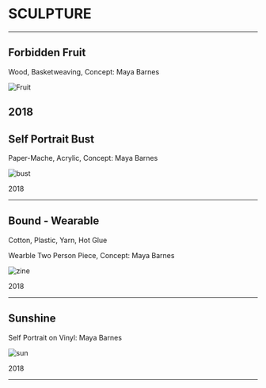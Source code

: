# SCULPTURE

---

## Forbidden Fruit

Wood, Basketweaving, Concept: Maya Barnes

![Fruit](https://mayacbarnes.github.io/assets/images/ForbiddenFruit.jpg)

2018
---

## Self Portrait Bust

Paper-Mache, Acrylic, Concept: Maya Barnes

![bust](https://mayacbarnes.github.io/assets/images/bust.jpg)

2018

---
## Bound - Wearable

Cotton, Plastic, Yarn, Hot Glue

Wearble Two Person Piece, Concept: Maya Barnes

![zine](https://mayacbarnes.github.io/assets/images/bound.jpg)

2018

---
## Sunshine

Self Portrait on Vinyl: Maya Barnes

![sun](https://mayacbarnes.github.io/assets/images/DrawingFinalproj.jpg)

2018

---
